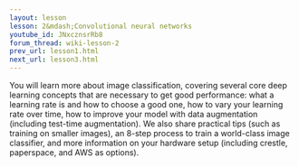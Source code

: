 ```yaml
---
layout: lesson
lesson: 2&mdash;Convolutional neural networks
youtube_id: JNxcznsrRb8
forum_thread: wiki-lesson-2
prev_url: lesson1.html
next_url: lesson3.html
---
```


You will learn more about image classification, covering several core deep learning concepts that are necessary to get good performance: what a learning rate is and how to choose a good one, how to vary your learning rate over time, how to improve your model with data augmentation (including test-time augmentation).  We also share practical tips (such as training on smaller images), an 8-step process to train a world-class image classifier, and more information on your hardware setup (including crestle, paperspace, and AWS as options).

